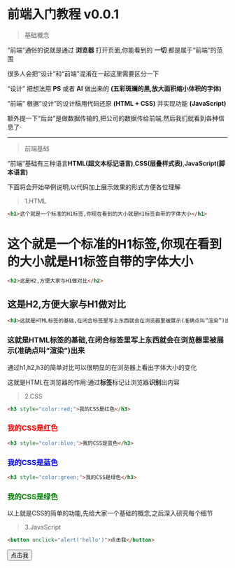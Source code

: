 # 前端入门教程 v0.0.1

> 基础概念

“前端”通俗的说就是通过 **浏览器** 打开页面,你能看到的 **一切** 都是属于“前端”的范围

很多人会把“设计”和“前端”混淆在一起这里需要区分一下

“设计” 把想法用 **PS** 或者 **AI** 做出来的 **(五彩斑斓的黑,放大面积缩小体积的字体)**

“前端” 根据“设计”的设计稿用代码还原 **(HTML + CSS)** 并实现功能 **(JavaScript)** 

额外提一下“后台”是做数据传输的,把公司的数据传给前端,然后我们就看到各种信息了·

***

> 前端基础

“前端”基础有三种语言**HTML(超文本标记语言)**,**CSS(层叠样式表)**,**JavaScript(脚本语言)**

下面将会开始举例说明,以代码加上展示效果的形式方便各位理解

> 1.HTML

``` html
<h1>这个就是一个标准的H1标签,你现在看到的大小就是H1标签自带的字体大小</h1>
```

<h1>这个就是一个标准的H1标签,你现在看到的大小就是H1标签自带的字体大小</h1>

``` html
<h2>这是H2,方便大家与H1做对比</h2>
```

<h2>这是H2,方便大家与H1做对比</h2>

``` html
<h3>这就是HTML标签的基础,在闭合标签里写上东西就会在浏览器里被展示(准确点叫“渲染”)出来</h3>
```

<h3>这就是HTML标签的基础,在闭合标签里写上东西就会在浏览器里被展示(准确点叫“渲染”)出来</h3>

通过h1,h2,h3的简单对比可以很明显的在浏览器上看出字体大小的变化

这就是HTML在浏览器的作用:通过**标签**标记让浏览器**识别**出内容

> 2.CSS

``` html
<h3 style="color:red;">我的CSS是红色</h3>
```

<h3 style="color:red;">我的CSS是红色</h3>

``` html
<h3 style="color:blue;">我的CSS是蓝色</h3>
```

<h3 style="color:blue;">我的CSS是蓝色</h3>

``` html
<h3 style="color:green;">我的CSS是绿色</h3>
```

<h3 style="color:green;">我的CSS是绿色</h3>

以上就是CSS的简单的功能,先给大家一个基础的概念,之后深入研究每个细节

> 3.JavaScript

``` html
<button onclick="alert('hello')">点击我</button>
```

<button onclick="alert('hello')">点击我</button>

